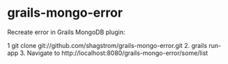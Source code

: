 grails-mongo-error
==================

Recreate error in Grails MongoDB plugin:

1  git clone git://github.com/shagstrom/grails-mongo-error.git
2. grails run-app
3. Navigate to http://localhost:8080/grails-mongo-error/some/list
 
